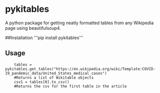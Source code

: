# pykitables
A python package for getting neatly formatted tables from any Wikipedia page using beautifulsoup4.

##Installation
'''pip install pykitables'''

## Usage
``` import pykitables
    tables = pykitables.get_tables("https://en.wikipedia.org/wiki/Template:COVID-19_pandemic_data/United_States_medical_cases")
    #Returns a list of Wikitable objects
    csv1 = tables[0].to_csv()
    #Returns the csv for the first table in the article
```
